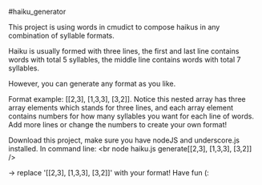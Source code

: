 #haiku_generator

This project is using words in cmudict to compose haikus in any combination of syllable formats. 

Haiku is usually formed with three lines, the first and last line contains words with total 5 syllables, the middle line contains words with total 7 syllables. 

However, you can generate any format as you like.  

Format example: [[2,3], [1,3,3], [3,2]].
Notice this nested array has three array elements which stands for three lines, and each array element contains numbers for how many syllables you want for each line of words. Add more lines or change the numbers to create your own format! 

Download this project, make sure you have nodeJS and underscore.js installed. In command line: 
<br node haiku.js generate[[2,3], [1,3,3], [3,2]] />

-> replace '[[2,3], [1,3,3], [3,2]]' with your format! Have fun (:
